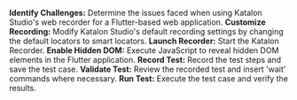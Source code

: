 **Identify Challenges:** Determine the issues faced when using Katalon Studio's web recorder for a Flutter-based web application.
**Customize Recording:** Modify Katalon Studio's default recording settings by changing the default locators to smart locators.
**Launch Recorder:** Start the Katalon Recorder.
**Enable Hidden DOM:** Execute JavaScript to reveal hidden DOM elements in the Flutter application.
**Record Test:** Record the test steps and save the test case.
**Validate Test:** Review the recorded test and insert 'wait' commands where necessary.
**Run Test:** Execute the test case and verify the results.
